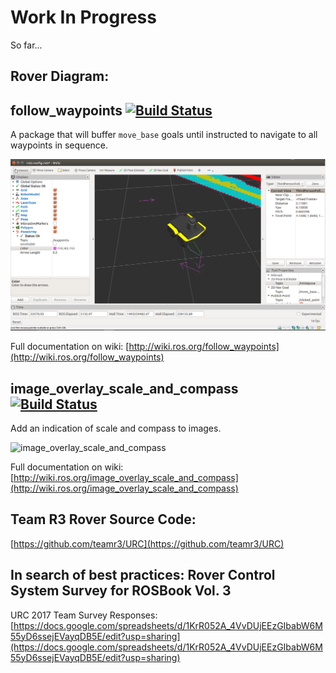# Work In Progress

So far...

## Rover Diagram:

## follow_waypoints [![Build Status](http://build.ros.org/buildStatus/icon?job=Kbin_uX64__follow_waypoints__ubuntu_xenial_amd64__binary)](http://build.ros.org/job/Kbin_uX64__follow_waypoints__ubuntu_xenial_amd64__binary)

A package that will buffer `move_base` goals until instructed to navigate to all waypoints in sequence.

![follow_waypoints](https://github.com/danielsnider/follow_waypoints/blob/master/readme_images/follow_waypoints_rviz.png "rviz")

Full documentation on wiki: [http://wiki.ros.org/follow_waypoints](http://wiki.ros.org/follow_waypoints)

## image_overlay_scale_and_compass [![Build Status](http://build.ros.org/buildStatus/icon?job=Kbin_uX64__image_overlay_scale_and_compass__ubuntu_xenial_amd64__binary)](http://build.ros.org/job/Kbin_uX64__image_overlay_scale_and_compass__ubuntu_xenial_amd64__binary)

Add an indication of scale and compass to images.

![image_overlay_scale_and_compass](http://wiki.ros.org/image_overlay_scale_and_compass?action=AttachFile&do=get&target=mars.png "mars")

Full documentation on wiki: [http://wiki.ros.org/image_overlay_scale_and_compass](http://wiki.ros.org/image_overlay_scale_and_compass)


## Team R3 Rover Source Code:

[https://github.com/teamr3/URC](https://github.com/teamr3/URC)


## In search of best practices: Rover Control System Survey for ROSBook Vol. 3

URC 2017 Team Survey Responses: [https://docs.google.com/spreadsheets/d/1KrR052A_4VvDUjEEzGIbabW6M55yD6ssejEVayqDB5E/edit?usp=sharing](https://docs.google.com/spreadsheets/d/1KrR052A_4VvDUjEEzGIbabW6M55yD6ssejEVayqDB5E/edit?usp=sharing)
